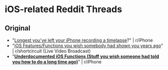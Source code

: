 # iOS-related Reddit Threads

## Original

* "[Longest you've left your iPhone recording a timelapse](https://www.reddit.com/r/iphone/comments/leavay/longest_youve_left_your_iphone_recording_a/)?" | r/iPhone
* "[iOS Features/Functions you wish somebody had shown you years ago](https://www.reddit.com/rpan/ldhie4)" | r/shortcircuit (Live Video Broadcast)
* "[**Underdocumented iOS Functions (Stuff you wish someone had told you how to do a long time ago)**](https://www.reddit.com/r/ios/comments/l5p7ly/underdocumented_ios_functions_stuff_you_wish/)" | r/iPhone

